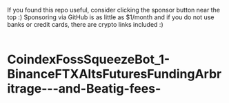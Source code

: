 If you found this repo useful, consider clicking the sponsor button near the top :) Sponsoring via GitHub is as little as $1/month and if you do not use banks or credit cards, there are crypto links included :)<br /><br />
# CoindexFossSqueezeBot_1-BinanceFTXAltsFuturesFundingArbritrage---and-Beatig-fees-
